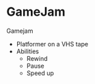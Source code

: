# GameJam

Gamejam 
- Platformer on a VHS tape
- Abilities
    - Rewind
    - Pause
    - Speed up
    